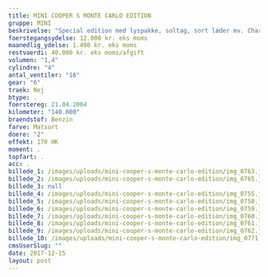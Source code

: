 ```yaml
---
title: MINI COOPER S MONTE CARLO EDITION
gruppe: MINI
beskrivelse: "Special edition med lyspakke, soltag, sort læder mv. Charme trold som aldrig går af mode. \n  \n\n\n * Vi tilbyder fri kilometer i hele leasingperioden.  \n* Cap Approved Garantiforsikring i hele leasingperioden. (valgfri)* Vi tilbyder kaskoforsikring på alle vores biler  \n* Privat, sæson, split og erhverv – vi har det hele.  \n* Du vælger selv perioden: 6, 12, 24 eller 36 måneder.  \n* Vi opbevarer også gerne din bil over vinteren  \n* Har vi ikke bilen på lager, dedikere vi os til at finde\nden helt rigtige og står for importen.\n\n \n\n \n\n \n\n"
foerstegangsydelse: 12.000 kr. eks moms
maanedlig_ydelse: 1.490 kr. eks moms
restvaerdi: 40.000 kr. eks moms/afgift
volumen: "1,4"
cylindre: "4"
antal_ventiler: "16"
gear: "6"
traek: Nej
btype: .
foerstereg: 21.04.2004
kilometer: "140.000"
braendstof: Benzin
farve: Matsort
doere: "2"
effekt: 170 HK
moment: .
topfart: .
acc: .
billede_1: /images/uploads/mini-cooper-s-monte-carlo-edition/img_0763.jpg
billede_2: /images/uploads/mini-cooper-s-monte-carlo-edition/img_0765.jpg
billede_3: null
billede_4: /images/uploads/mini-cooper-s-monte-carlo-edition/img_0755.jpg
billede_5: /images/uploads/mini-cooper-s-monte-carlo-edition/img_0758.jpg
billede_6: /images/uploads/mini-cooper-s-monte-carlo-edition/img_0759.jpg
billede_7: /images/uploads/mini-cooper-s-monte-carlo-edition/img_0760.jpg
billede_8: /images/uploads/mini-cooper-s-monte-carlo-edition/img_0761.jpg
billede_9: /images/uploads/mini-cooper-s-monte-carlo-edition/img_0762.jpg
billede_10: /images/uploads/mini-cooper-s-monte-carlo-edition/img_0771.jpg
cmsUserSlug: ""
date: 2017-12-15 
layout: post
---
```


